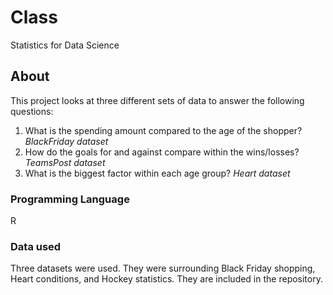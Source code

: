 # Class
Statistics for Data Science

## About
This project looks at three different sets of data to answer the following questions:
 1. What is the spending amount compared to the age of the shopper? *BlackFriday dataset*
 2. How do the goals for and against compare within the wins/losses? *TeamsPost dataset*
 3. What is the biggest factor within each age group? *Heart dataset*

### Programming Language
R

### Data used
Three datasets were used. They were surrounding Black Friday shopping, Heart conditions, and Hockey statistics. They are included in the repository. 
